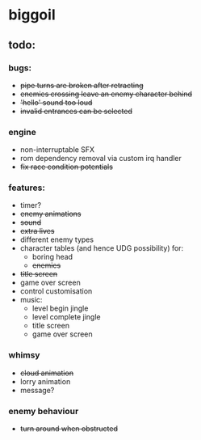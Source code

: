 # biggoil

## todo:

### bugs:
* ~~pipe turns are broken after retracting~~
* ~~enemies crossing leave an enemy character behind~~
* ~~'hello' sound too loud~~
* ~~invalid entrances can be selected~~

### engine
* non-interruptable SFX
* rom dependency removal via custom irq handler
* ~~fix race condition potentials~~

### features:
* timer?
* ~~enemy animations~~
* ~~sound~~
* ~~extra lives~~
* different enemy types
* character tables (and hence UDG possibility) for:
  * boring head
  * ~~enemies~~
* ~~title screen~~
* game over screen
* control customisation
* music:
  * level begin jingle
  * level complete jingle
  * title screen
  * game over screen

### whimsy
* ~~cloud animation~~
* lorry animation
* message?

### enemy behaviour
* ~~turn around when obstructed~~
